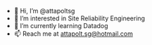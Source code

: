 - 👋 Hi, I’m @attapoltsg
- 👀 I’m interested in Site Reliability Engineering
- 🌱 I’m currently learning Datadog
- 📫 Reach me at attapolt.sg@hotmail.com

